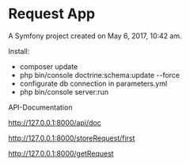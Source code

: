 Request App
=========

A Symfony project created on May 6, 2017, 10:42 am.

Install:
- composer update
- php bin/console doctrine:schema:update --force
- configurate db connection in parameters.yml
- php bin/console server:run


API-Documentation

http://127.0.0.1:8000/api/doc

http://127.0.0.1:8000/storeRequest/first

http://127.0.0.1:8000/getRequest
